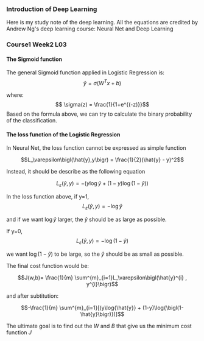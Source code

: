### Introduction of Deep Learning

Here is my study note of the deep learning. All the equations are credited by Andrew Ng's deep learning course: Neural Net and Deep Learning


### Course1 Week2 L03

#### The Sigmoid function

The general Sigmoid function applied in Logistic Regression is:
$$ \hat{y} = \sigma(W^{T} x + b) $$

where:
$$ \sigma(z) = \frac{1}{1+e^{(-z)}}$$
Based on the formula above, we can try to calculate the binary probability of the classification. 


#### The loss function of the Logistic Regression

In Neural Net, the loss function cannot be expressed as simple function

$$L_\varepsilon\bigl(\hat{y},y\bigr) = \frac{1}{2}(\hat{y} - y)^2$$

Instead, it should be describe as the following equation

$$L_\varepsilon\bigl(\hat{y},y\bigr)= -(y\log{\hat{y}} + (1-y)\log{\bigl(1-\hat{y}\bigr)})$$

In the loss function above, if y=1, 
$$L_\varepsilon\bigl(\hat{y},y\bigr) = -\log{\hat{y}}$$

and if we want $\log{\hat{y}}$ larger, 
the $\hat{y}$ should be as large as possible.

If y=0,
$$L_\varepsilon\bigl(\hat{y},y\bigr) = -\log{\bigl(1-\hat{y}}\bigr)$$

we want $\log{\bigl(1-\hat{y}}\bigr)$ to be large, 
so the $\hat{y}$ should be as small as possible.

The final cost function would be:

$$J(w,b)= \frac{1}{m} \sum^{m}_{i=1}L_\varepsilon\bigl(\hat{y}^{i} , y^{i}\bigr)$$

and after subtitution:

$$-\frac{1}{m} \sum^{m}_{i=1}[(y\log{\hat{y}} + (1-y)\log{\bigl(1-\hat{y}\bigr)})]$$

The ultimate goal is to find out the ${W}$ 
and ${B}$ 
that give us the minimum cost function ${J}$
